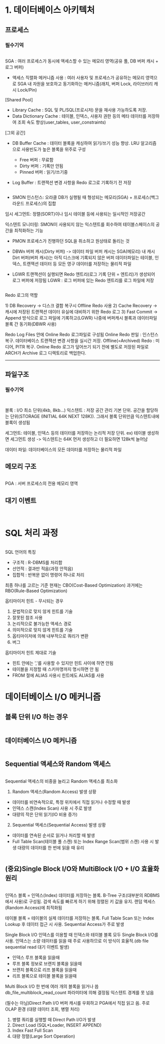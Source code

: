 <h1 id="1-데이터베이스-아키텍처">1. 데이터베이스 아키텍처</h1>
<h2 id="프로세스">프로세스</h2>
<h3 id="필수기억">필수기억</h3>
<p><img alt="" src="https://velog.velcdn.com/images/tonyhan18/post/e324a6d6-30e4-4200-a699-3888733f59fb/image.png" /></p>
<p>SGA : 여러 프로세스가 동시에 액세스할 수 있는 메모리 영역(공유 풀, DB 버퍼 캐시 + 로그 버퍼)</p>
<ul>
<li>액세스 직렬화 메커니즘 사용 : 여러 사용자 및 프로세스가 공유하는 메모리 영역으로 SGA 내 자원을 보호하고 동기화하는 메커니즘(래치, 버퍼 Lock, 라이브러리 캐시 Lock/Pin)</li>
</ul>
<p>[Shared Pool]</p>
<ul>
<li>Library Cache : SQL 및 PL/SQL(프로시저) 문을 재사용 가능하도록 저장. </li>
<li>Data Dictionary Cache : 테이블, 인덱스, 사용자 권한 등의 메타 데이터를 저장하여 조회 속도 향상(user_tables, user_constraints)</li>
</ul>
<p>[그외 공간]</p>
<ul>
<li><p>DB Buffer Cache : 데이터 블록을 캐싱하여 읽기/쓰기 성능 향상. LRU 알고리즘으로 사용빈도가 높은 블록을 위주로 구성</p>
<ul>
<li>Free 버퍼 : 무료함</li>
<li>Dirty 버퍼 : 기록만 안됨</li>
<li>Pinned 버퍼 : 읽기/쓰기중</li>
</ul>
</li>
<li><p>Log Buffer : 트랜잭션 변경 사항을 Redo 로그로 기록하기 전 저장</p>
</li>
</ul>
<p><img alt="" src="https://velog.velcdn.com/images/tonyhan18/post/ae6b3b92-d984-4270-8fa6-60e7cc3e1a4e/image.png" /></p>
<ul>
<li>SMON
인스턴스: 오라클 DB가 실행될 때 형성되는 메모리(SGA) + 프로세스(백그라운드 프로세스)의 집합</li>
</ul>
<p>임시 세그먼트: 정렬(SORT)이나 임시 테이블 등에 사용되는 일시적인 저장공간</p>
<p>익스텐트 모니터링: SMON이 사용되지 않는 익스텐트를 회수하여 테이블스페이스의 공간을 최적화하는 기능</p>
<ul>
<li><p>PMON
프로세스가 진행하던 SQL을 취소하고 원상태로 돌리는 것</p>
</li>
<li><p>DBWn
버퍼 캐시(Dirty 버퍼) -&gt; 데이터 파일
버퍼 캐시는 SGA(메모리) 내 캐시
Dirt 버퍼(버퍼 캐시)는 아직 디스크에 기록되지 않은 버퍼
데이터파일는 테이블, 인덱스, 트랜잭션 데이터 등 모든 영구 데이터를 저장하는 물리적 파일</p>
</li>
<li><p>LGWR
트랜잭션이 실행되면 Redo 엔트리(로그 기록 단위 = 엔트리)가 생성되어 로그 버퍼에 저장됨
LGWR : 로그 버퍼에 있는 Redo 엔트리를 로그 파일에 저장</p>
</li>
</ul>
<p><img alt="" src="https://velog.velcdn.com/images/tonyhan18/post/c1ce57d4-3081-412f-9055-40b893a9e9f9/image.png" /></p>
<p>Redo 로그의 역할</p>
<p>1) DB Recovery -&gt; 디스크 결함 복구시 Offline Redo 사용
2) Cache Recovery -&gt; 캐시에 저장된 트랜잭션 데이터 유실에 대비하기 위한 Redo 로그
3) Fast Commit -&gt; Append 방식으로 로그 파일에 기록하고(LGWR) 나중에 버퍼캐시 블록과 데이터파일 블록 간 동기화(DBWR 사용)</p>
<p>Redo Log Files 안에 Online Redo 로그파일로 구성됨
Online Redo 판일 : 인스턴스 복구. 데이터베이스 트랜잭션 변경 사항을 실시간 저장.
Offline(=Archived) Redo : 미디어, PITR 복구. Online Redo 로그가 덮어쓰기 되기 전에 별도로 저장된 파일로 ARCH가 Archive 로그 디렉토리로 백업한다.</p>
<hr />
<h2 id="파일구조">파일구조</h2>
<h3 id="필수기억-1">필수기억</h3>
<p><img alt="" src="https://velog.velcdn.com/images/tonyhan18/post/88ca7bb0-2f6b-404c-a3ef-f99cf80cd8b6/image.png" /></p>
<p><img alt="" src="https://velog.velcdn.com/images/tonyhan18/post/4cd89c08-13e4-4889-a4c6-b03ffdcebca6/image.png" /></p>
<p>블록 : I/O 최소 단위(4kb, 8kb...)
익스텐트 : 저장 공간 관리 기본 단위. 공간을 할당하는 단위(STORAGE (INITIAL 64K NEXT 128K)). 그래서 블록 단위만큼 익스텐트내에 블록이 생성됨</p>
<p>세그먼트: 테이블, 인덱스 등의 데이터를 저장하는 논리적 저장 단위.
ex) 테이블 생성하면 세그먼트 생성 -&gt; 익스텐트는 64K 먼저 생성하고 더 필요하면 128k씩 늘어남</p>
<p>데이터 파일: 데이터베이스의 모든 데이터를 저장하는 물리적 파일</p>
<h2 id="메모리-구조">메모리 구조</h2>
<p><img alt="" src="https://velog.velcdn.com/images/tonyhan18/post/3c513fa3-cf9c-4815-9cdc-f50f2471297f/image.png" /></p>
<p>PGA : 서버 프로세스의 전용 메모리 영역</p>
<h2 id="대기-이벤트">대기 이벤트</h2>
<p><img alt="" src="https://velog.velcdn.com/images/tonyhan18/post/b371ec69-19e5-4975-b5e7-2d71e0268142/image.png" /></p>
<p><img alt="" src="https://velog.velcdn.com/images/tonyhan18/post/261238cc-504e-48eb-aade-68fa9435f6f9/image.png" /></p>
<h1 id="sql-처리-과정">SQL 처리 과정</h1>
<p><img alt="" src="https://velog.velcdn.com/images/tonyhan18/post/ce030738-d625-4904-a393-31f8167aa085/image.png" /></p>
<p>SQL 언어의 특징</p>
<ul>
<li>구조적 : R-DBMS를 처리함</li>
<li>선언적 : 결과만 적음(과정 안적음)</li>
<li>집합적 : 반복문 없이 명령어 하나로 처리</li>
</ul>
<p>최종 하나를 고르는 기준
현재는 CBO(Cost-Based Optimization)
과거에는 RBO(Rule-Based Optimization)</p>
<p>옵티마이저 힌트 - 무시되는 경우</p>
<ol>
<li>문법적으로 맞지 않게 힌트를 기술</li>
<li>잘못된 참조 사용</li>
<li>논리적으로 불가능한 액세스 경로</li>
<li>의미적으로 맞지 않게 힌트를 기술</li>
<li>옵티마이저에 의해 내부적으로 쿼리가 변환</li>
<li>버그</li>
</ol>
<p>옵티마이저 힌트 제대로 기술</p>
<ul>
<li>힌트 안에는 ','를 사용할 수 있지만 힌트 사이에 하면 안됨</li>
<li>테이블을 지정할 때 스키마명까지 명시하면 안 됨</li>
<li>FROM 절에 ALIAS 사용시 힌트에도 ALIAS를 사용</li>
</ul>
<h1 id="데이터베이스-io-메커니즘">데이터베이스 I/O 메커니즘</h1>
<h2 id="블록-단위-io-하는-경우">블록 단위 I/O 하는 경우</h2>
<p><img alt="" src="https://velog.velcdn.com/images/tonyhan18/post/1c59ed81-c51d-42c8-89e0-b198e6bf4786/image.png" /></p>
<h2 id="데이터베이스-io-메커니즘-1">데이터베이스 I/O 메커니즘</h2>
<p><img alt="" src="https://velog.velcdn.com/images/tonyhan18/post/73aeccea-f920-40b5-8c1c-9ebebd168c24/image.png" /></p>
<h2 id="sequential-액세스와-random-액세스">Sequential 액세스와 Random 액세스</h2>
<p><img alt="" src="https://velog.velcdn.com/images/tonyhan18/post/0d5a435e-dd61-4e77-9f39-ad1382e62c5f/image.png" /></p>
<p>Sequential 액세스의 비중을 늘리고 Random 액세스를 최소화</p>
<ol>
<li>Random 액세스(Random Access) 발생 상황</li>
</ol>
<ul>
<li>데이터를 비연속적으로, 특정 위치에서 직접 읽거나 수정할 때 발생</li>
<li>인덱스 스캔(Index Scan) 사용 시 주로 발생</li>
<li>대량의 작은 단위 읽기(IO 비용 증가)</li>
</ul>
<ol start="2">
<li>Sequential 액세스(Sequential Access) 발생 상황</li>
</ol>
<ul>
<li>데이터를 연속된 순서로 읽거나 처리할 때 발생</li>
<li>Full Table Scan(테이블 풀 스캔) 또는 Index Range Scan(범위 스캔) 사용 시 발생
대량의 데이터를 한 번에 읽을 때 유리</li>
</ul>
<p><img alt="" src="https://velog.velcdn.com/images/tonyhan18/post/93cb1e5a-c8af-472f-b561-698361627682/image.png" /></p>
<h2 id="중요single-block-io와-multiblock-io--io-효율화-원리">(중요)Single Block I/O와 MultiBlock I/O + I/O 효율화 원리</h2>
<p><img alt="" src="https://velog.velcdn.com/images/tonyhan18/post/296b2543-fba6-493e-9da8-bb16af00c992/image.png" /></p>
<p>인덱스 블록 =  인덱스(Index) 데이터를 저장하는 블록. B-Tree 구조(대부분의 RDBMS에서 사용)로 구성됨. 검색 속도를 빠르게 하기 위해 정렬된 키 값을 유지. 랜덤 액세스(Random Access)에 최적화됨
<img alt="" src="https://velog.velcdn.com/images/tonyhan18/post/4d0e1ee8-992d-4554-b49b-1e1351eb8b02/image.png" /></p>
<p>테이블 블록 = 테이블의 실제 데이터를 저장하는 블록. Full Table Scan 또는 Index Lookup 후 데이터 접근 시 사용. Sequential Access가 주로 발생</p>
<p>Single Block I/O
인덱스를 이용할 때 인덱스와 테이블 블록 모두 Single Block I/O를 사용. 인덱스는 소량 데이터를 읽을 때 주로 사용하므로 이 방식이 효율적.(db file sequential read 대기 이벤트 발생)</p>
<ul>
<li>인덱스 루프 블록을 읽을때</li>
<li>루프 블록 정보로 브랜치 블록을 읽을때</li>
<li>브랜치 블록으로 리프 블록을 읽을때</li>
<li>리프 블록으로 테이블 블록을 읽을때</li>
</ul>
<p>Multi Block I/O
한 번에 여러 개의 블록을 읽거나 씀
db_file_multiblock_read_count 파라미터에 의해 결정됨
익스텐트 경계를 못 넘음</p>
<p>(필수는 아님)Direct Path I/O
버퍼 캐시를 우회하고 PGA에서 직접 읽고 씀. 주로 OLAP 환경 (대량 데이터 조회, 병렬 처리)</p>
<ol>
<li>병렬 쿼리를 실행할 때 Direct Path I/O가 발생</li>
<li>Direct Load (SQL*Loader, INSERT APPEND)</li>
<li>Index Fast Full Scan</li>
<li>대량 정렬(Large Sort Operation)</li>
</ol>
<p><img alt="" src="https://velog.velcdn.com/images/tonyhan18/post/c82ae015-039d-4f8b-9d17-416329e01a36/image.png" /></p>